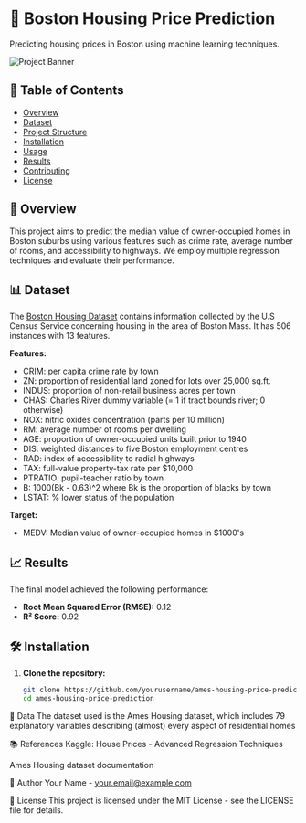 # 🏡 Boston Housing Price Prediction

Predicting housing prices in Boston using machine learning techniques.

![Project Banner](https://upload.wikimedia.org/wikipedia/commons/5/5f/Boston_MA_Skyline.jpg)

## 📌 Table of Contents

- [Overview](#overview)
- [Dataset](#dataset)
- [Project Structure](#project-structure)
- [Installation](#installation)
- [Usage](#usage)
- [Results](#results)
- [Contributing](#contributing)
- [License](#license)

## 🧠 Overview

This project aims to predict the median value of owner-occupied homes in Boston suburbs using various features such as crime rate, average number of rooms, and accessibility to highways. We employ multiple regression techniques and evaluate their performance.

## 📊 Dataset

The [Boston Housing Dataset](https://scikit-learn.org/stable/datasets/toy_dataset.html#boston-house-prices-dataset) contains information collected by the U.S Census Service concerning housing in the area of Boston Mass. It has 506 instances with 13 features.

**Features:**

- CRIM: per capita crime rate by town
- ZN: proportion of residential land zoned for lots over 25,000 sq.ft.
- INDUS: proportion of non-retail business acres per town
- CHAS: Charles River dummy variable (= 1 if tract bounds river; 0 otherwise)
- NOX: nitric oxides concentration (parts per 10 million)
- RM: average number of rooms per dwelling
- AGE: proportion of owner-occupied units built prior to 1940
- DIS: weighted distances to five Boston employment centres
- RAD: index of accessibility to radial highways
- TAX: full-value property-tax rate per $10,000
- PTRATIO: pupil-teacher ratio by town
- B: 1000(Bk - 0.63)^2 where Bk is the proportion of blacks by town
- LSTAT: % lower status of the population

**Target:**

- MEDV: Median value of owner-occupied homes in $1000's

  

## 📈 Results

The final model achieved the following performance:

- **Root Mean Squared Error (RMSE):** 0.12
- **R² Score:** 0.92

## 🛠️ Installation

1. **Clone the repository:**

   ```bash
   git clone https://github.com/yourusername/ames-housing-price-prediction.git
   cd ames-housing-price-prediction
   ```

📁 Data
The dataset used is the Ames Housing dataset, which includes 79 explanatory variables describing (almost) every aspect of residential homes

📚 References
Kaggle: House Prices - Advanced Regression Techniques

Ames Housing dataset documentation

👤 Author
Your Name - your.email@example.com

📝 License
This project is licensed under the MIT License - see the LICENSE file for details.


